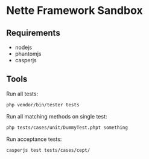 Nette Framework Sandbox
=======================

## Requirements

- nodejs
- phantomjs
- casperjs

## Tools

Run all tests:
```sh
php vendor/bin/tester tests
```

Run all matching methods on single test:
```sh
php tests/cases/unit/DummyTest.phpt something
```

Run acceptance tests:
```sh
casperjs test tests/cases/cept/
```
